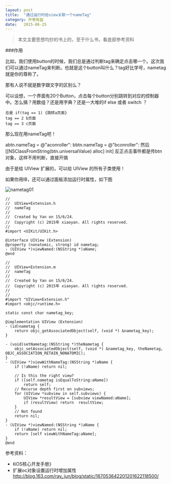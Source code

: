```yaml
---
layout: post
title:  "通过运行时给view关联一个nameTag"
category: 开卷有益
date:   2015-06-25 
---
```


> 本文主要思想均抄的书上的，至于什么书，看底部参考资料


###作用

比如，我们使用button的时候，我们总是通过判断tag来确定点击哪一个。这次我们可以通过nameTag来判断。也就是这个button叫什么？tag好比学号，nametag就是你的尊称了。

那有人说不就是数字跟文字的区别么？

可以设想，一个界面有20个Button，点击每个button分别跳转到对应的控制器中。怎么搞？用数组？还是用字典？还是一大堆的if else 或者 switch ？

```
总是 if(tag == 1) {跳转a页面}
tag == 2 b页面
tag == 3 c页面
```

那么现在用nameTag吧！

abtn.nameTag = @"aconroller":
bbtn.nameTag = @"bconroller":
然后 [[NSClassFromString(btn.universalValue) alloc] init]
反正点击事件都是传btn对象，这样不用判断，直接开搞

由于是给 UIView 扩展的，可以给 UIView 的所有子类使用！

如果你用IB，还可以通过面板添加运行时属性，如下图

![nametag01](/images/nametag01.png)

```
//
//  UIView+Extension.h
//  nameTag
//
//  Created by Yan on 15/6/24.
//  Copyright (c) 2015年 xiaoyan. All rights reserved.
//
#import <UIKit/UIKit.h>

@interface UIView (Extension)
@property (nonatomic, strong) id nametag;
- (UIView *)viewNamed:(NSString *)aName;
@end
```
```
//
//  UIView+Extension.m
//  nameTag
//
//  Created by Yan on 15/6/24.
//  Copyright (c) 2015年 xiaoyan. All rights reserved.
//
//
#import "UIView+Extension.h"
#import <objc/runtime.h>

static const char nametag_key;

@implementation UIView (Extension)
- (id)nametag {
    return objc_getAssociatedObject(self, (void *) &nametag_key);
}

- (void)setNametag:(NSString *)theNametag {
    objc_setAssociatedObject(self, (void *) &nametag_key, theNametag, OBJC_ASSOCIATION_RETAIN_NONATOMIC);
}
- (UIView *)viewWithNameTag:(NSString *)aName {
    if (!aName) return nil;
    
    // Is this the right view?
    if ([self.nametag isEqualToString:aName])
        return self;
    // Recurse depth first on subviews;
    for (UIView *subview in self.subviews) {
        UIView *resultView = [subview viewNamed:aName];
        if (resultView) return  resultView;
    }
    // Not found
    return nil;
}
- (UIView *)viewNamed:(NSString *)aName {
    if (!aName) return nil;
    return [self viewWithNameTag:aName];
}
@end
```

参考资料：

* 《iOS核心开发手册》
*  扩展oc对象设置运行时增加属性 <http://blog.163.com/ray_jun/blog/static/167053642201201622118500/>

